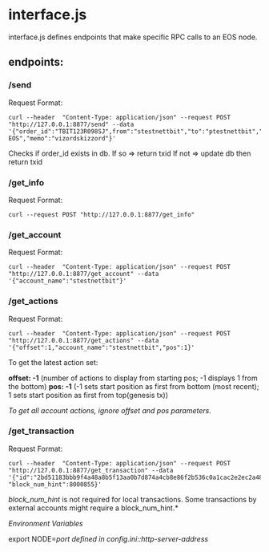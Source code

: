 # interface.js

interface.js defines endpoints that make specific RPC calls to an EOS node.  

## endpoints:

### /send

Request Format:

```
curl --header  "Content-Type: application/json" --request POST "http://127.0.0.1:8877/send" --data '{"order_id":"TBIT123R098SJ",from":"stestnettbit","to":"ptestnettbit","quantity":"1.0000 EOS","memo":"vizordskizzord"}'
```

Checks if order_id exists in db. 
If so => return txid
If not => update db then return txid


### /get_info

Request Format:

```
curl --request POST "http://127.0.0.1:8877/get_info" 
```

### /get_account

Request Format:

```
curl --header  "Content-Type: application/json" --request POST "http://127.0.0.1:8877/get_account" --data '{"account_name":"stestnettbit"}'
``` 

### /get_actions

Request Format:

```
curl --header  "Content-Type: application/json" --request POST "http://127.0.0.1:8877/get_actions" --data '{"offset":1,"account_name":"stestnettbit","pos":1}'
``` 

To get the latest action set: 

**offset: -1** (number of actions to display from starting pos; -1 displays 1 from the bottom)
**pos: -1** (-1 sets start position as first from bottom (most recent); 1 sets start position as first from top(genesis tx))

*To get all account actions, ignore offset and pos parameters.*

### /get_transaction

Request Format:

```
curl --header  "Content-Type: application/json" --request POST "http://127.0.0.1:8877/get_transaction" --data '{"id":"2bd51183bbb9f4a48a8b5f13aa0b7d874a4cb8e86f2b536c0a1cac2e2ec2a482", "block_num_hint":8000855}'
``` 

*block_num_hint* is not required for local transactions. Some transactions by external accounts might require a block_num_hint.*


*Environment Variables*

export NODE=*port defined in config.ini::http-server-address*

